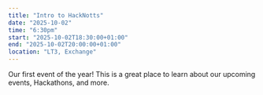 ```yaml
---
title: "Intro to HackNotts"
date: "2025-10-02"
time: "6:30pm"
start: "2025-10-02T18:30:00+01:00"
end: "2025-10-02T20:00:00+01:00"
location: "LT3, Exchange"
---
```


Our first event of the year! This is a great place to learn about our upcoming events, Hackathons, and more. 
